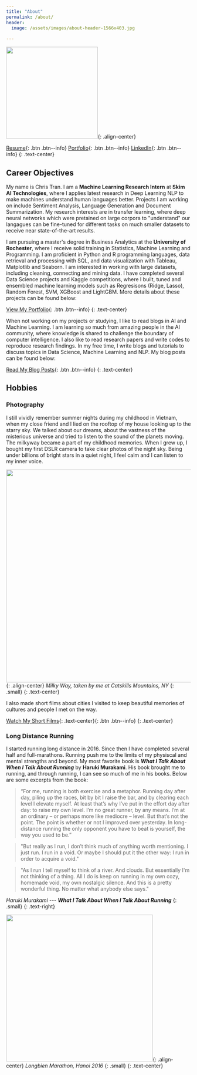 ```yaml
---
title: "About"
permalink: /about/
header:
  image: /assets/images/about-header-1566x403.jpg
  
---
```


<img src="https://chriskhanhtran.github.io/assets/images/about-me-600x600.png" width="250">{: .align-center}

[Resume](https://chriskhanhtran.github.io/minimal-portfolio/pdf/resume.pdf){: .btn .btn--info} [Portfolio](https://chriskhanhtran.github.io/portfolio/){: .btn .btn--info} [LinkedIn](https://www.linkedin.com/in/chriskhanhtran/){: .btn .btn--info}
{: .text-center}

## Career Objectives
My name is Chris Tran. I am a **Machine Learning Research Intern** at **Skim AI Technologies**, where I applies latest research in Deep Learning NLP to make machines understand human languages better. Projects I am working on include Sentiment Analysis, Language Generation and Document Summarization. My research interests are in transfer learning, where deep neural networks which were pretained on large corpora to "understand" our langagues can be fine-tuned for different tasks on much smaller datasets to receive near state-of-the-art results.

I am pursuing a master's degree in Business Analytics at the **University of Rochester**, where I receive solid training in Statistics, Machine Learning and Programming. I am proficient in Python and R programming languages, data retrieval and processing with SQL, and data visualization with Tableau, Matplotlib and Seaborn. I am interested in working with large datasets, including cleaning, connecting and mining data. I have completed several Data Science projects and Kaggle competitions, where I built, tuned and ensembled machine learning models such as Regresisons (Ridge, Lasso), Random Forest, SVM, XGBoost and LightGBM. More details about these projects can be found below:

[View My Portfolio](https://chriskhanhtran.github.io/portfolio/){: .btn .btn--info}
{: .text-center}

When not working on my projects or studying, I like to read blogs in AI and Machine Learning. I am learning so much from amazing people in the AI community, where knowledge is shared to challenge the boundary of computer intelligence. I also like to read research papers and write codes to reproduce research findings. In my free time, I write blogs and tutorials to discuss topics in Data Science, Machine Learning and NLP. My blog posts can be found below:

[Read My Blog Posts](https://chriskhanhtran.github.io/posts/){: .btn .btn--info}
{: .text-center}

## Hobbies
### Photography
I still vividly remember summer nights during my childhood in Vietnam, when my close friend and I lied on the rooftop of my house looking up to the starry sky. We talked about our dreams, about the vastness of the misterious universe and tried to listen to the sound of the planets moving. The milkyway became a part of my childhood memories. When I grew up, I bought my first DSLR camera to take clear photos of the night sky. Being under billions of bright stars in a quiet night, I feel calm and I can listen to my inner voice.

<img src="https://chriskhanhtran.github.io/assets/images/milkyway-1280x853.jpg" width="580">{: .align-center}
*Milky Way, taken by me at Catskills Mountains, NY*
{: .small}
{: .text-center}

I also made short films about cities I visited to keep beautiful memories of cultures and people I met on the way.

[Watch My Short Films](https://chriskhanhtran.github.io/films/){: .text-center}{: .btn .btn--info}
{: .text-center}

### Long Distance Running
I started running long distance in 2016. Since then I have completed several half and full-marathons. Running push me to the limits of my physiscal and mental strengths and beyond. My most favorite book is ***What I Talk About When I Talk About Running*** by **Haruki Murakami**. His book brought me to running, and through running, I can see so much of me in his books. Below are some excerpts from the book:

> “For me, running is both exercise and a metaphor. Running day after day, piling up the races, bit by bit I raise the bar, and by clearing each level I elevate myself. At least that’s why I’ve put in the effort day after day: to raise my own level. I’m no great runner, by any means. I’m at an ordinary – or perhaps more like mediocre – level. But that’s not the point. The point is whether or not I improved over yesterday. In long-distance running the only opponent you have to beat is yourself, the way you used to be.”

> "But really as I run, I don’t think much of anything worth mentioning. I just run. I run in a void. Or maybe I should put it the other way: I run in order to acquire a void."

> "As I run I tell myself to think of a river. And clouds. But essentially I'm not thinking of a thing. All I do is keep on running in my own cozy, homemade void, my own nostalgic silence. And this is a pretty wonderful thing. No matter what anybody else says."

<cite>Haruki Murakami</cite> --- ***What I Talk About When I Talk About Running***
{: .small}
{: .text-right}

<img src="https://chriskhanhtran.github.io/assets/images/lbm-2016.jpg" width="400">{: .align-center}
*Longbien Marathon, Hanoi 2016*
{: .small}
{: .text-center}
